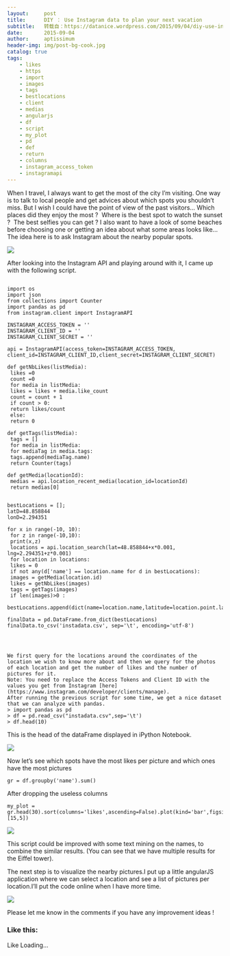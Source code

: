 ```yaml
---
layout:     post
title:      DIY ： Use Instagram data to plan your next vacation
subtitle:   转载自：https://datanice.wordpress.com/2015/09/04/diy-use-instagram-data-to-plan-your-next-vacation/
date:       2015-09-04
author:     aptissimum
header-img: img/post-bg-cook.jpg
catalog: true
tags:
    - likes
    - https
    - import
    - images
    - tags
    - bestlocations
    - client
    - medias
    - angularjs
    - df
    - script
    - my_plot
    - pd
    - def
    - return
    - columns
    - instagram_access_token
    - instagramapi
---
```


When I travel, I always want to get the most of the city I’m visiting. One way is to talk to local people and get advices about which spots you shouldn’t miss. But I wish I could have the point of view of the past visitors… Which places did they enjoy the most ?  Where is the best spot to watch the sunset ?  The best selfies you can get ? I also want to have a look of some beaches before choosing one or getting an idea about what some areas looks like… The idea here is to ask Instagram about the nearby popular spots.

![](https://images.unsplash.com/36/xIsiRLngSRWN02yA2BbK_submission-photo-7.jpg?q=80&fm=jpg&s=3a6dbf2c0735cde117a0e6e2fd11a84b)




After looking into the Instagram API and playing around with it, I came up with the following script.

```

import os
import json
from collections import Counter
import pandas as pd
from instagram.client import InstagramAPI

INSTAGRAM_ACCESS_TOKEN = ''
INSTAGRAM_CLIENT_ID = ''
INSTAGRAM_CLIENT_SECRET = ''

api = InstagramAPI(access_token=INSTAGRAM_ACCESS_TOKEN, client_id=INSTAGRAM_CLIENT_ID,client_secret=INSTAGRAM_CLIENT_SECRET)

def getNbLikes(listMedia):
 likes =0
 count =0
 for media in listMedia:
 likes = likes + media.like_count
 count = count + 1
 if count > 0:
 return likes/count
 else:
 return 0

def getTags(listMedia):
 tags = []
 for media in listMedia:
 for mediaTag in media.tags:
 tags.append(mediaTag.name)
 return Counter(tags)

def getMedia(locationId):
 medias = api.location_recent_media(location_id=locationId)
 return medias[0]


bestLocations = [];
latD=48.858844
lonD=2.294351

for x in range(-10, 10):
 for z in range(-10,10):
 print(x,z)
 locations = api.location_search(lat=48.858844+x*0.001, lng=2.294351+z*0.001)
 for location in locations:
 likes = 0
 if not any(d['name'] == location.name for d in bestLocations):
 images = getMedia(location.id)
 likes = getNbLikes(images)
 tags = getTags(images)
 if len(images)>0 :
 bestLocations.append(dict(name=location.name,latitude=location.point.latitude,longitude=location.point.longitude,likes=likes,tags=tags,id=location.id,nbrImages=len(images)))

finalData = pd.DataFrame.from_dict(bestLocations)
finalData.to_csv('instadata.csv', sep='\t', encoding='utf-8')




We first query for the locations around the coordinates of the location we wish to know more about and then we query for the photos of each location and get the number of likes and the number of pictures for it.
Note: You need to replace the Access Tokens and Client ID with the values you get from Instagram [here](https://www.instagram.com/developer/clients/manage).
After running the previous script for some time, we get a nice dataset that we can analyze with pandas.
> import pandas as pd
> df = pd.read_csv("instadata.csv",sep='\t')
> df.head(10)
```

This is the head of the dataFrame displayed in iPython Notebook.

[![](https://datanice.files.wordpress.com/2015/09/screenshot-from-2015-09-04-222844.png?w=525&h=229)
](https://datanice.files.wordpress.com/2015/09/screenshot-from-2015-09-04-222844.png)

Now let’s see which spots have the most likes per picture and which ones have the most pictures

```
gr = df.groupby('name').sum()
```

After dropping the useless columns

```
my_plot = gr.head(30).sort(columns='likes',ascending=False).plot(kind='bar',figsize=[15,5])
```

[![](https://datanice.files.wordpress.com/2015/09/index.png?w=525&h=299)
](https://datanice.files.wordpress.com/2015/09/index.png)

This script could be improved with some text mining on the names, to combine the similar results. (You can see that we have multiple results for the Eiffel tower).

The next step is to visualize the nearby pictures.I put up a little angularJS application where we can select a location and see a list of pictures per location.I’ll put the code online when I have more time.

[![](https://datanice.files.wordpress.com/2015/09/screenshot-from-2015-09-04-235936.png?w=525)
](https://datanice.files.wordpress.com/2015/09/screenshot-from-2015-09-04-235936.png)

Please let me know in the comments if you have any improvement ideas !





### Like this:

Like Loading...
